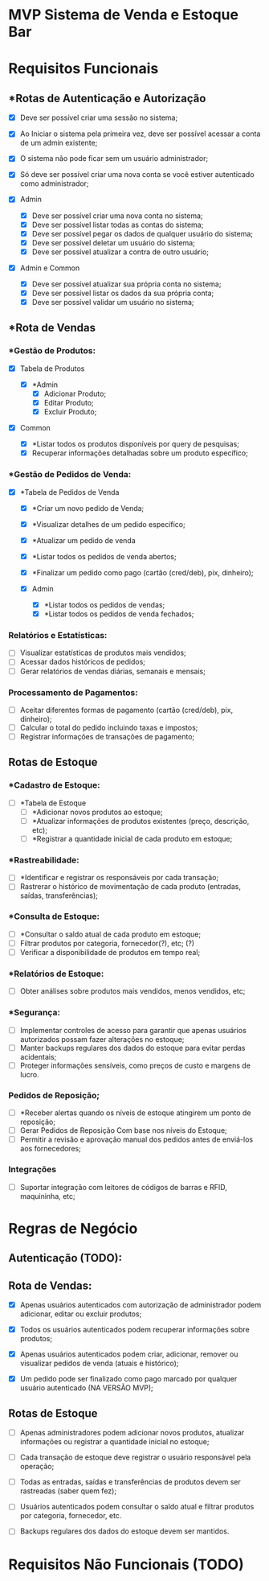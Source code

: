 # MVP Sistema de Venda e Estoque Bar

# Requisitos Funcionais

## \*Rotas de Autenticação e Autorização

- [x] Deve ser possível criar uma sessão no sistema;
- [x] Ao Iniciar o sistema pela primeira vez, deve ser possível acessar a conta de um admin existente;
- [x] O sistema não pode ficar sem um usuário administrador;
- [x] Só deve ser possível criar uma nova conta se você estiver autenticado como administrador;

- [x] Admin

  - [x] Deve ser possível criar uma nova conta no sistema;
  - [x] Deve ser possível listar todas as contas do sistema;
  - [x] Deve ser possível pegar os dados de qualquer usuário do sistema;
  - [x] Deve ser possível deletar um usuário do sistema;
  - [x] Deve ser possível atualizar a contra de outro usuário;

- [x] Admin e Common
  - [x] Deve ser possível atualizar sua própria conta no sistema;
  - [x] Deve ser possível listar os dados da sua própria conta;
  - [x] Deve ser possível validar um usuário no sistema;

## \*Rota de Vendas

### \*Gestão de Produtos:

- [x] Tabela de Produtos

  - [x] \*Admin
    - [x] Adicionar Produto;
    - [x] Editar Produto;
    - [x] Excluir Produto;

- [x] Common
  - [x] \*Listar todos os produtos disponíveis por query de pesquisas;
  - [x] Recuperar informações detalhadas sobre um produto específico;

### \*Gestão de Pedidos de Venda:

- [x] \*Tabela de Pedidos de Venda

  - [x] \*Criar um novo pedido de Venda;
  - [x] \*Visualizar detalhes de um pedido específico;
  - [x] \*Atualizar um pedido de venda
  - [x] \*Listar todos os pedidos de venda abertos;
  - [x] \*Finalizar um pedido como pago (cartão (cred/deb), pix, dinheiro);

  - [x] Admin
    - [x] \*Listar todos os pedidos de vendas;
    - [x] \*Listar todos os pedidos de venda fechados;

### Relatórios e Estatísticas:

- [ ] Visualizar estatísticas de produtos mais vendidos;
- [ ] Acessar dados históricos de pedidos;
- [ ] Gerar relatórios de vendas diárias, semanais e mensais;

### Processamento de Pagamentos:

- [ ] Aceitar diferentes formas de pagamento (cartão (cred/deb), pix, dinheiro);
- [ ] Calcular o total do pedido incluindo taxas e impostos;
- [ ] Registrar informações de transações de pagamento;

## Rotas de Estoque

### \*Cadastro de Estoque:

- [ ] \*Tabela de Estoque
  - [ ] \*Adicionar novos produtos ao estoque;
  - [ ] \*Atualizar informações de produtos existentes (preço, descrição, etc);
  - [ ] \*Registrar a quantidade inicial de cada produto em estoque;

### \*Rastreabilidade:

- [ ] \*Identificar e registrar os responsáveis por cada transação;
- [ ] Rastrerar o histórico de movimentação de cada produto (entradas, saídas, transferências);

### \*Consulta de Estoque:

- [ ] \*Consultar o saldo atual de cada produto em estoque;
- [ ] Filtrar produtos por categoria, fornecedor(?), etc; (?)
- [ ] Verificar a disponibilidade de produtos em tempo real;

### \*Relatórios de Estoque:

- [ ] Obter análises sobre produtos mais vendidos, menos vendidos, etc;

### \*Segurança:

- [ ] Implementar controles de acesso para garantir que apenas usuários autorizados possam fazer alterações no estoque;
- [ ] Manter backups regulares dos dados do estoque para evitar perdas acidentais;
- [ ] Proteger informações sensíveis, como preços de custo e margens de lucro.

### Pedidos de Reposição;

- [ ] \*Receber alertas quando os níveis de estoque atingirem um ponto de reposição;
- [ ] Gerar Pedidos de Reposição Com base nos níveis do Estoque;
- [ ] Permitir a revisão e aprovação manual dos pedidos antes de enviá-los aos fornecedores;

### Integrações

- [ ] Suportar integração com leitores de códigos de barras e RFID, maquininha, etc;

# Regras de Negócio

## Autenticação (TODO):

## Rota de Vendas:

- [x] Apenas usuários autenticados com autorização de administrador podem adicionar, editar ou excluir produtos;
- [x] Todos os usuários autenticados podem recuperar informações sobre produtos;

- [x] Apenas usuários autenticados podem criar, adicionar, remover ou visualizar pedidos de venda (atuais e histórico);
- [x] Um pedido pode ser finalizado como pago marcado por qualquer usuário autenticado (NA VERSÃO MVP);

## Rotas de Estoque

- [ ] Apenas administradores podem adicionar novos produtos, atualizar informações ou registrar a quantidade inicial no estoque;
- [ ] Cada transação de estoque deve registrar o usuário responsável pela operação;
- [ ] Todas as entradas, saídas e transferências de produtos devem ser rastreadas (saber quem fez);

- [ ] Usuários autenticados podem consultar o saldo atual e filtrar produtos por categoria, fornecedor, etc.

- [ ] Backups regulares dos dados do estoque devem ser mantidos.

# Requisitos Não Funcionais (TODO)
